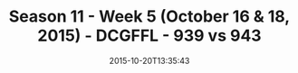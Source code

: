 ---
title: Season 11 - Week 5 (October 16 & 18, 2015) - DCGFFL - 939 vs 943
teams_score:
- team: 939
  score: 45
- team: 943
  score: 28
mvp: Rudy Legg Benavidas (White), Billy Kramer (Silver)
game-ball: ''
sportsperson: ''
season: 11
week: 5
date: '2015-10-20T13:35:43'
pageid: season-11-week-5-939-vs-943
---
